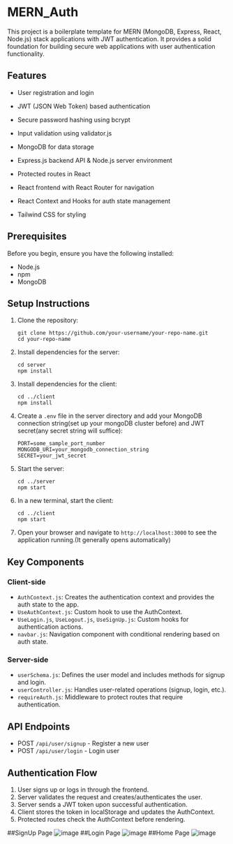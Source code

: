 ﻿# MERN_Auth

This project is a boilerplate template for MERN (MongoDB, Express, React, Node.js) stack applications with JWT authentication. It provides a solid foundation for building secure web applications with user authentication functionality.

## Features

- User registration and login
- JWT (JSON Web Token) based authentication
- Secure password hashing using bcrypt
- Input validation using validator.js
  
- MongoDB for data storage
- Express.js backend API & Node.js server environment

- Protected routes in React
- React frontend with React Router for navigation
- React Context and Hooks for auth state management
- Tailwind CSS for styling

## Prerequisites

Before you begin, ensure you have the following installed:
- Node.js 
- npm
- MongoDB 

## Setup Instructions

1. Clone the repository:
   ```
   git clone https://github.com/your-username/your-repo-name.git
   cd your-repo-name
   ```

2. Install dependencies for the server:
   ```
   cd server
   npm install
   ```

3. Install dependencies for the client:
   ```
   cd ../client
   npm install
   ```

4. Create a `.env` file in the server directory and add your MongoDB connection string(set up your mongoDB cluster before) and JWT secret(any secret string will suffice):
   ```
   PORT=some_sample_port_number
   MONGODB_URI=your_mongodb_connection_string
   SECRET=your_jwt_secret
   ```

5. Start the server:
   ```
   cd ../server
   npm start
   ```

6. In a new terminal, start the client:
   ```
   cd ../client
   npm start
   ```

7. Open your browser and navigate to `http://localhost:3000` to see the application running.(It generally opens automatically)

## Key Components

### Client-side

- `AuthContext.js`: Creates the authentication context and provides the auth state to the app.
- `UseAuthContext.js`: Custom hook to use the AuthContext.
- `UseLogin.js`, `UseLogout.js`, `UseSignUp.js`: Custom hooks for authentication actions.
- `navbar.js`: Navigation component with conditional rendering based on auth state.

### Server-side

- `userSchema.js`: Defines the user model and includes methods for signup and login.
- `userController.js`: Handles user-related operations (signup, login, etc.).
- `requireAuth.js`: Middleware to protect routes that require authentication.

## API Endpoints

- POST `/api/user/signup` - Register a new user
- POST `/api/user/login` - Login user

## Authentication Flow

1. User signs up or logs in through the frontend.
2. Server validates the request and creates/authenticates the user.
3. Server sends a JWT token upon successful authentication.
4. Client stores the token in localStorage and updates the AuthContext.
5. Protected routes check the AuthContext before rendering.

##SignUp Page
![image](https://github.com/user-attachments/assets/c002d880-77ab-4f2b-a1a8-21d7d7ed1657)
##Login Page
![image](https://github.com/user-attachments/assets/7495d1a8-4320-4bb5-a9ef-67b89fde0353)
##Home Page
![image](https://github.com/user-attachments/assets/68539f26-4c87-49c8-8a17-68d2fccec666)


